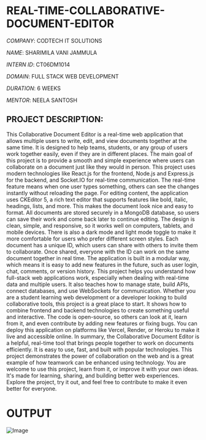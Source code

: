# REAL-TIME-COLLABORATIVE-DOCUMENT-EDITOR

*COMPANY*: CODTECH IT SOLUTIONS

*NAME*: SHARIMILA VANI JAMMULA

*INTERN ID*: CT06DM1014

*DOMAIN*: FULL STACK WEB DEVELOPMENT

*DURATION*: 6 WEEKS

*MENTOR*: NEELA SANTOSH

## PROJECT DESCRIPTION:

This Collaborative Document Editor is a real-time web application that allows multiple users to write, edit, and view documents together at the same time. It is designed to help teams, students, or any group of users work together easily, even if they are in different places. The main goal of this project is to provide a smooth and simple experience where users can collaborate on a document just like they would in person. This project uses modern technologies like React.js for the frontend, Node.js and Express.js for the backend, and Socket.IO for real-time communication. The real-time feature means when one user types something, others can see the changes instantly without reloading the page. For editing content, the application uses CKEditor 5, a rich text editor that supports features like bold, italic, headings, lists, and more. This makes the document look nice and easy to format. All documents are stored securely in a MongoDB database, so users can save their work and come back later to continue editing. The design is clean, simple, and responsive, so it works well on computers, tablets, and mobile devices. There is also a dark mode and light mode toggle to make it more comfortable for users who prefer different screen styles. Each document has a unique ID, which users can share with others to invite them to collaborate. Once shared, everyone with the ID can work on the same document together in real time. The application is built in a modular way, which means it is easy to add new features in the future, such as user login, chat, comments, or version history. This project helps you understand how full-stack web applications work, especially when dealing with real-time data and multiple users. It also teaches how to manage state, build APIs, connect databases, and use WebSockets for communication. Whether you are a student learning web development or a developer looking to build collaborative tools, this project is a great place to start. It shows how to combine frontend and backend technologies to create something useful and interactive. The code is open-source, so others can look at it, learn from it, and even contribute by adding new features or fixing bugs. You can deploy this application on platforms like Vercel, Render, or Heroku to make it live and accessible online. In summary, the Collaborative Document Editor is a helpful, real-time tool that brings people together to work on documents efficiently. It is easy to use, fast, and built with popular technologies. This project demonstrates the power of collaboration on the web and is a great example of how teamwork can be enhanced using technology. You are welcome to use this project, learn from it, or improve it with your own ideas. It's made for learning, sharing, and building better web experiences. Explore the project, try it out, and feel free to contribute to make it even better for everyone.

# OUTPUT

![Image](https://github.com/user-attachments/assets/05298357-9478-482b-bacd-5a181365e0ae)
